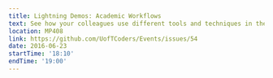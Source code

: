 ```yaml
---
title: Lightning Demos: Academic Workflows
text: See how your colleagues use different tools and techniques in their academic workflows.
location: MP408
link: https://github.com/UofTCoders/Events/issues/54
date: 2016-06-23
startTime: '18:10'
endTime: '19:00'
---
```

